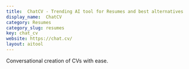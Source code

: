 ```yaml
---
title:  ChatCV - Trending AI tool for Resumes and best alternatives
display_name:  ChatCV
category: Resumes
category_slug: resumes
key: chat_cv
website: https://chat.cv/
layout: aitool
---
```


Conversational creation of CVs with ease.
